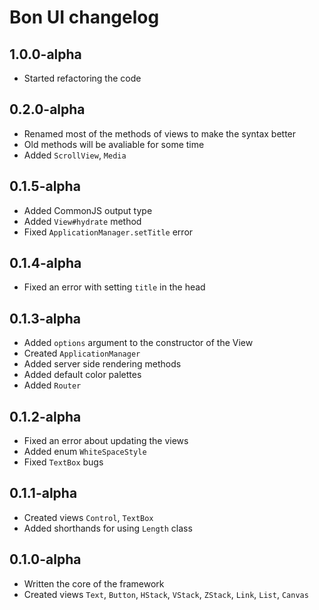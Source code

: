 # Bon UI changelog

## 1.0.0-alpha
- Started refactoring the code

## 0.2.0-alpha
- Renamed most of the methods of views to make the syntax better
- Old methods will be avaliable for some time
- Added `ScrollView`, `Media`

## 0.1.5-alpha
- Added CommonJS output type
- Added `View#hydrate` method
- Fixed `ApplicationManager.setTitle` error

## 0.1.4-alpha
- Fixed an error with setting `title` in the head

## 0.1.3-alpha
- Added `options` argument to the constructor of the View
- Created `ApplicationManager`
- Added server side rendering methods
- Added default color palettes
- Added `Router`

## 0.1.2-alpha
- Fixed an error about updating the views
- Added enum `WhiteSpaceStyle`
- Fixed `TextBox` bugs

## 0.1.1-alpha
- Created views `Control`, `TextBox`
- Added shorthands for using `Length` class

## 0.1.0-alpha
- Written the core of the framework
- Created views `Text`, `Button`, `HStack`, `VStack`, `ZStack`, `Link`, `List`, `Canvas`
